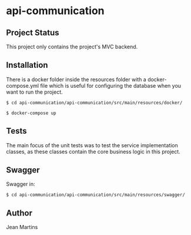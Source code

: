 # api-communication


## Project Status
This project only contains the project's MVC backend.

## Installation
There is a docker folder inside the resources folder with a docker-compose.yml file which is useful for configuring the database when you want to run the project.

`$ cd api-communication/api-communication/src/main/resources/docker/
`

`$ docker-compose up`

## Tests
The main focus of the unit tests was to test the service implementation classes, as these classes contain the core business logic in this project.

## Swagger
Swagger in:

`$ cd api-communication/api-communication/src/main/resources/swagger/`


## Author
Jean Martins
